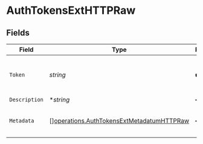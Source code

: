 # AuthTokensExtHTTPRaw


## Fields

| Field                                                                                                  | Type                                                                                                   | Required                                                                                               | Description                                                                                            |
| ------------------------------------------------------------------------------------------------------ | ------------------------------------------------------------------------------------------------------ | ------------------------------------------------------------------------------------------------------ | ------------------------------------------------------------------------------------------------------ |
| `Token`                                                                                                | *string*                                                                                               | :heavy_check_mark:                                                                                     | Shared secret to be provided by any client (Authorization: <token>)                                    |
| `Description`                                                                                          | **string*                                                                                              | :heavy_minus_sign:                                                                                     | N/A                                                                                                    |
| `Metadata`                                                                                             | [][operations.AuthTokensExtMetadatumHTTPRaw](../../models/operations/authtokensextmetadatumhttpraw.md) | :heavy_minus_sign:                                                                                     | Fields to add to events referencing this token                                                         |